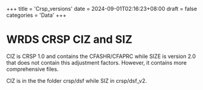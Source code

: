 +++
title = 'Crsp_versions'
date = 2024-09-01T02:16:23+08:00
draft = false
categories = 'Data'
+++

# WRDS CRSP CIZ and SIZ

CIZ is CRSP 1.0 and contains the CFASHR/CFAPRC while SIZE is version 2.0 that does not contain this adjustment factors. However, it contains more comprehensive files.

CIZ is in the the folder crsp/dsf while SIZ in crsp/dsf_v2. 
